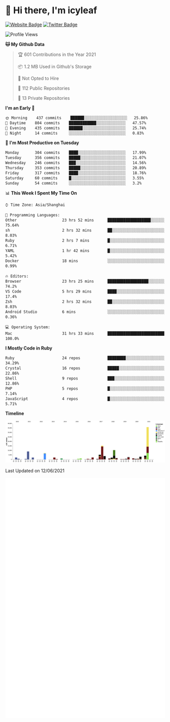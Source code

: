 # 👋 Hi there, I'm icyleaf

[![Website Badge](https://img.shields.io/badge/-icyleaf.com-444444?style=flat&logo=Google-Chrome&logoColor=f2f2f2&link=https://icyleaf.com)](https://icyleaf.com)
[![Twitter Badge](https://img.shields.io/badge/-@icyleaf-1da1f2?style=flat&labelColor=1ca0f1&logo=twitter&logoColor=white&link=https://twitter.com/icyleaf)](https://twitter.com/icyleaf)

<!--START_SECTION:waka-->
![Profile Views](http://img.shields.io/badge/Profile%20Views-2-blue)

**🐱 My Github Data** 

> 🏆 601 Contributions in the Year 2021
 > 
> 📦 1.2 MB Used in Github's Storage 
 > 
> 🚫 Not Opted to Hire
 > 
> 📜 112 Public Repositories 
 > 
> 🔑 13 Private Repositories  
 > 
**I'm an Early 🐤** 

```text
🌞 Morning    437 commits    ██████░░░░░░░░░░░░░░░░░░░   25.86% 
🌆 Daytime    804 commits    ████████████░░░░░░░░░░░░░   47.57% 
🌃 Evening    435 commits    ██████░░░░░░░░░░░░░░░░░░░   25.74% 
🌙 Night      14 commits     ░░░░░░░░░░░░░░░░░░░░░░░░░   0.83%

```
📅 **I'm Most Productive on Tuesday** 

```text
Monday       304 commits    ████░░░░░░░░░░░░░░░░░░░░░   17.99% 
Tuesday      356 commits    █████░░░░░░░░░░░░░░░░░░░░   21.07% 
Wednesday    246 commits    ███░░░░░░░░░░░░░░░░░░░░░░   14.56% 
Thursday     353 commits    █████░░░░░░░░░░░░░░░░░░░░   20.89% 
Friday       317 commits    ████░░░░░░░░░░░░░░░░░░░░░   18.76% 
Saturday     60 commits     █░░░░░░░░░░░░░░░░░░░░░░░░   3.55% 
Sunday       54 commits     ░░░░░░░░░░░░░░░░░░░░░░░░░   3.2%

```


📊 **This Week I Spent My Time On** 

```text
⌚︎ Time Zone: Asia/Shanghai

💬 Programming Languages: 
Other                    23 hrs 52 mins      ███████████████████░░░░░░   75.64% 
sh                       2 hrs 32 mins       ██░░░░░░░░░░░░░░░░░░░░░░░   8.03% 
Ruby                     2 hrs 7 mins        █░░░░░░░░░░░░░░░░░░░░░░░░   6.71% 
YAML                     1 hr 42 mins        █░░░░░░░░░░░░░░░░░░░░░░░░   5.42% 
Docker                   18 mins             ░░░░░░░░░░░░░░░░░░░░░░░░░   0.99%

🔥 Editors: 
Browser                  23 hrs 25 mins      ██████████████████░░░░░░░   74.2% 
VS Code                  5 hrs 29 mins       ████░░░░░░░░░░░░░░░░░░░░░   17.4% 
Zsh                      2 hrs 32 mins       ██░░░░░░░░░░░░░░░░░░░░░░░   8.03% 
Android Studio           6 mins              ░░░░░░░░░░░░░░░░░░░░░░░░░   0.36%

💻 Operating System: 
Mac                      31 hrs 33 mins      █████████████████████████   100.0%

```

**I Mostly Code in Ruby** 

```text
Ruby                     24 repos            ████████░░░░░░░░░░░░░░░░░   34.29% 
Crystal                  16 repos            █████░░░░░░░░░░░░░░░░░░░░   22.86% 
Shell                    9 repos             ███░░░░░░░░░░░░░░░░░░░░░░   12.86% 
PHP                      5 repos             █░░░░░░░░░░░░░░░░░░░░░░░░   7.14% 
JavaScript               4 repos             █░░░░░░░░░░░░░░░░░░░░░░░░   5.71%

```


**Timeline**

![Chart not found](https://raw.githubusercontent.com/icyleaf/icyleaf/main/charts/bar_graph.png) 


 Last Updated on 12/06/2021
<!--END_SECTION:waka-->

![Metrics](https://github.com/icyleaf/icyleaf/blob/main/github-metrics.svg)
